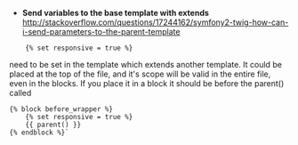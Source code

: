 * **Send variables to the base template with extends**     
http://stackoverflow.com/questions/17244162/symfony2-twig-how-can-i-send-parameters-to-the-parent-template

`    {% set responsive = true %}`

need to be set in the template which extends another template. It could be placed at the top of the file, and it's scope will be valid in the entire file, even in the blocks. 
If you place it in a block it should be before the parent() called 
````
{% block before_wrapper %}
    {% set responsive = true %}
    {{ parent() }}
{% endblock %}`
````
